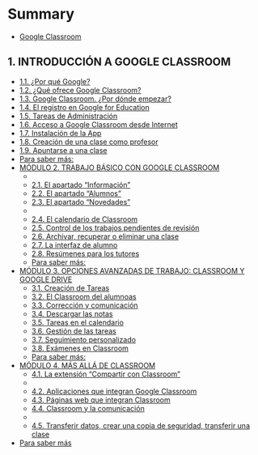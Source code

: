 # Summary

* [Google Classroom](README.md)

## 1. INTRODUCCIÓN A GOOGLE CLASSROOM
  * [1.1. ¿Por qué Google?](modulo_1_introduccion_a_google_classroom/11_por_que_google.md)
  * [1.2. ¿Qué ofrece Google Classroom?](modulo_1_introduccion_a_google_classroom/12_que_ofrece_google_classroom.md)
  * [1.3. Google Classroom. ¿Por dónde empezar?](modulo_1_introduccion_a_google_classroom/13_google_classroom_por_donde_empezar.md)
  * [1.4. El registro en Google for Education](modulo_1_introduccion_a_google_classroom/14_el_registro_en_google_for_education.md)
  * [1.5. Tareas de Administración](modulo_1_introduccion_a_google_classroom/15_tareas_de_administracion.md)
  * [1.6. Acceso a Google Classroom desde Internet](modulo_1_introduccion_a_google_classroom/16_acceso_a_google_classroom_desde_internet.md)
  * [1.7. Instalación de la App](modulo_1_introduccion_a_google_classroom/17_instalacion_de_la_app.md)
  * [1.8. Creación de una clase como profesor](modulo_1_introduccion_a_google_classroom/18_creacion_de_una_clase_como_profesor.md)
  * [1.9. Apuntarse a una clase](modulo_1_introduccion_a_google_classroom/19_apuntarse_a_una_clase.md)
  * [Para saber más:](modulo_1_introduccion_a_google_classroom/para_saber_mas.md)
* [MÓDULO 2. TRABAJO BÁSICO CON GOOGLE CLASSROOM](modulo_2_trabajo_basico_con_google_classroom/README.md)
  * [](modulo_2_trabajo_basico_con_google_classroom/.md)
  * [2.1. El apartado “Información” ](modulo_2_trabajo_basico_con_google_classroom/21_el_apartado_informacion.md)
  * [2.2. El apartado “Alumnos”](modulo_2_trabajo_basico_con_google_classroom/22_el_apartado_alumnos.md)
  * [2.3. El apartado “Novedades”](modulo_2_trabajo_basico_con_google_classroom/23_el_apartado_novedades.md)
  * [](modulo_2_trabajo_basico_con_google_classroom/.5.md)
  * [2.4. El calendario de Classroom](modulo_2_trabajo_basico_con_google_classroom/24_el_calendario_de_classroom.md)
  * [2.5. Control de los trabajos pendientes de revisión](modulo_2_trabajo_basico_con_google_classroom/25_control_de_los_trabajos_pendientes_de_revision.md)
  * [2.6. Archivar, recuperar o eliminar una clase](modulo_2_trabajo_basico_con_google_classroom/26_archivar,_recuperar_o_eliminar_una_clase.md)
  * [2.7. La interfaz de alumno](modulo_2_trabajo_basico_con_google_classroom/27_la_interfaz_de_alumno.md)
  * [2.8. Resúmenes para los tutores](modulo_2_trabajo_basico_con_google_classroom/28_resumenes_para_los_tutores.md)
  * [Para saber más:](modulo_2_trabajo_basico_con_google_classroom/para_saber_mas.md)
* [MÓDULO 3. OPCIONES AVANZADAS DE TRABAJO: CLASSROOM Y GOOGLE DRIVE](modulo_3_opciones_avanzadas_de_trabajo_classroom_y/README.md)
  * [3.1. Creación de Tareas](modulo_3_opciones_avanzadas_de_trabajo_classroom_y/31_creacion_de_tareas.md)
  * [3.2. El Classroom del alumnoas](modulo_3_opciones_avanzadas_de_trabajo_classroom_y/32_el_classroom_del_alumnoas.md)
  * [3.3. Corrección y comunicación](modulo_3_opciones_avanzadas_de_trabajo_classroom_y/33_correccion_y_comunicacion.md)
  * [3.4. Descargar las notas ](modulo_3_opciones_avanzadas_de_trabajo_classroom_y/34_descargar_las_notas.md)
  * [3.5. Tareas en el calendario](modulo_3_opciones_avanzadas_de_trabajo_classroom_y/35_tareas_en_el_calendario.md)
  * [3.6. Gestión de las tareas](modulo_3_opciones_avanzadas_de_trabajo_classroom_y/36_gestion_de_las_tareas.md)
  * [3.7. Seguimiento personalizado](modulo_3_opciones_avanzadas_de_trabajo_classroom_y/37_seguimiento_personalizado.md)
  * [3.8. Exámenes en Classroom](modulo_3_opciones_avanzadas_de_trabajo_classroom_y/38_examenes_en_classroom.md)
  * [Para saber más:](modulo_3_opciones_avanzadas_de_trabajo_classroom_y/para_saber_mas.md)
* [MÓDULO 4. MÁS ALLÁ DE CLASSROOM ](modulo_4_mas_alla_de_classroom/README.md)
  * [4.1. La extensión “Compartir con Classroom”](modulo_4_mas_alla_de_classroom/41_la_extension_compartir_con_classroom.md)
  * [](modulo_4_mas_alla_de_classroom/.md)
  * [4.2. Aplicaciones que integran Google Classroom](modulo_4_mas_alla_de_classroom/42_aplicaciones_que_integran_google_classroom.md)
  * [4.3. Páginas web que integran Classroom](modulo_4_mas_alla_de_classroom/43_paginas_web_que_integran_classroom.md)
  * [4.4. Classroom y la comunicación](modulo_4_mas_alla_de_classroom/44_classroom_y_la_comunicacion.md)
  * [](modulo_4_mas_alla_de_classroom/.6.md)
  * [4.5. Transferir datos, crear una copia de seguridad, transferir una clase](modulo_4_mas_alla_de_classroom/45_transferir_datos,_crear_una_copia_de_seguridad,.md)
* [Para saber más](para_saber_mas.md)
